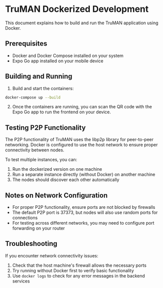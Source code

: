 # TruMAN Dockerized Development

This document explains how to build and run the TruMAN application using Docker.

## Prerequisites

- Docker and Docker Compose installed on your system
- Expo Go app installed on your mobile device

## Building and Running

1. Build and start the containers:

```bash
docker-compose up --build
```

2. Once the containers are running, you can scan the QR code with the Expo Go app to run the frontend on your device.

## Testing P2P Functionality

The P2P functionality of TruMAN uses the libp2p library for peer-to-peer networking. Docker is configured to use the host network to ensure proper connectivity between nodes.

To test multiple instances, you can:

1. Run the dockerized version on one machine
2. Run a separate instance directly (without Docker) on another machine
3. The nodes should discover each other automatically

## Notes on Network Configuration

- For proper P2P functionality, ensure ports are not blocked by firewalls
- The default P2P port is 37373, but nodes will also use random ports for connections
- For testing across different networks, you may need to configure port forwarding on your router

## Troubleshooting

If you encounter network connectivity issues:

1. Check that the host machine's firewall allows the necessary ports
2. Try running without Docker first to verify basic functionality
3. Use `docker logs` to check for any error messages in the backend services
